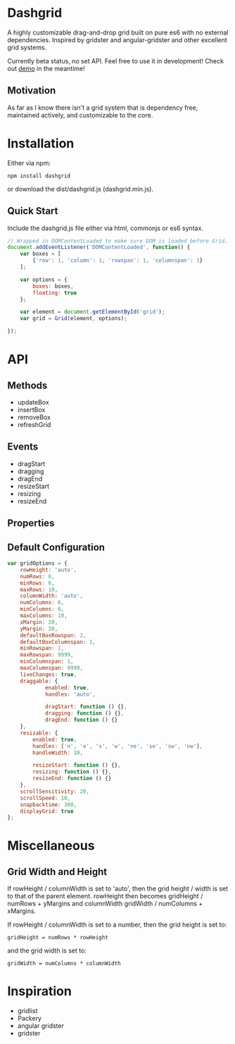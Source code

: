# Dashgrid

A highly customizable drag-and-drop grid built on pure es6 with no
external dependencies. Inspired by gridster and angular-gridster and other excellent grid
systems.

Currently beta status, no set API. Feel free to use it in development!
Check out [demo](http://samiralajmovic.github.io/dashgrid) in the meantime!

## Motivation

As far as I know there isn't a grid system that is dependency free, maintained actively,
and customizable to the core.

# Installation

Either via npm:
```shell
npm install dashgrid
```
or download the dist/dashgrid.js (dashgrid.min.js).

## Quick Start

Include the dashgrid.js file either via html, commonjs or es6 syntax.

```javascript
// Wrapped in DOMContentLoaded to make sure DOM is loaded before Grid.
document.addEventListener('DOMContentLoaded', function() {
    var boxes = [
        {'row': 1, 'column': 1, 'rowspan': 1, 'columnspan': 1}
    ];

    var options = {
        boxes: boxes,
        floating: true
    };

    var element = document.getElementById('grid');
    var grid = Grid(element, options);

});
```

# API

## Methods

* updateBox
* insertBox
* removeBox
* refreshGrid

## Events

* dragStart
* dragging
* dragEnd
* resizeStart
* resizing
* resizeEnd

## Properties

## Default Configuration

```javascript
var gridOptions = {
    rowHeight: 'auto',
    numRows: 6,
    minRows: 6,
    maxRows: 10,
    columnWidth: 'auto',
    numColumns: 6,
    minColumns: 6,
    maxColumns: 10,
    xMargin: 20,
    yMargin: 20,
    defaultBoxRowspan: 2,
    defaultBoxColumnspan: 1,
    minRowspan: 1,
    maxRowspan: 9999,
    minColumnspan: 1,
    maxColumnspan: 9999,
    liveChanges: true,
    draggable: {
            enabled: true,
            handles: 'auto',

            dragStart: function () {},
            dragging: function () {},
            dragEnd: function () {}
    },
    resizable: {
        enabled: true,
        handles: ['n', 'e', 's', 'w', 'ne', 'se', 'sw', 'nw'],
        handleWidth: 10,

        resizeStart: function () {},
        resizing: function () {},
        resizeEnd: function () {}
    },
    scrollSensitivity: 20,
    scrollSpeed: 10,
    snapbacktime: 300,
    displayGrid: true
};
```

# Miscellaneous

## Grid Width and Height

If rowHeight / columnWidth is set to 'auto', then the grid 
height / width is set to that of the parent element.
rowHeight then becomes gridHeight / numRows + yMargins and 
columnWidth gridWidth / numColumns + xMargins.

If rowHeight / columnWidth is set to a number, then the grid
height is set to:

    gridHeight = numRows * rowHeight
 
and the grid width is set to:

    gridWidth = numColumns * columnWidth

# Inspiration

* gridlist
* Packery
* angular gridster
* gridster
